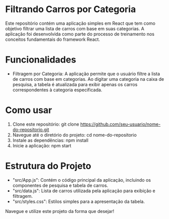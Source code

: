 # Filtrando Carros por Categoria 

Este repositório contém uma aplicação simples em React que tem como objetivo filtrar uma lista de carros com base em suas categorias. A aplicação foi desenvolvida como parte do processo de treinamento nos conceitos fundamentais do framework React. 

# Funcionalidades 

* Filtragem por Categoria: A aplicação permite que o usuário filtre a lista de carros com base em categorias. Ao digitar uma categoria na caixa de pesquisa, a tabela é atualizada para exibir apenas os carros correspondentes à categoria especificada. 

# Como usar 
1. Clone este repositório: git clone https://github.com/seu-usuario/nome-do-repositorio.git
2. Navegue até o diretório do projeto: cd nome-do-repositorio
3. Instale as dependências: npm install
4. Inicie a aplicação: npm start

# Estrutura do Projeto 
* "src/App.js": Contém o código principal da aplicação, incluindo os componentes de pesquisa e tabela de carros.
* "src/data.js": Lista de carros utilizada pela aplicação para exibição e filtragem.
* "src/styles.css": Estilos simples para a apresentação da tabela. 

Navegue e utilize este projeto da forma que desejar! 